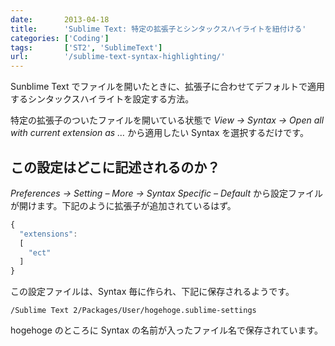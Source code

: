 ```yaml
---
date:       2013-04-18
title:      'Sublime Text: 特定の拡張子とシンタックスハイライトを紐付ける'
categories: ['Coding']
tags:       ['ST2', 'SublimeText']
url:        '/sublime-text-syntax-highlighting/'
---
```


Sunblime Text でファイルを開いたときに、拡張子に合わせてデフォルトで適用するシンタックスハイライトを設定する方法。

特定の拡張子のついたファイルを開いている状態で *View -> Syntax -> Open all with current extension as …* から適用したい Syntax を選択するだけです。

## この設定はどこに記述されるのか？

*Preferences -> Setting – More -> Syntax Specific – Default* から設定ファイルが開けます。下記のように拡張子が追加されているはず。

```javascript
{
  "extensions":
  [
    "ect"
  ]
}
```

この設定ファイルは、Syntax 毎に作られ、下記に保存されるようです。

```
/Sublime Text 2/Packages/User/hogehoge.sublime-settings
```

hogehoge のところに Syntax の名前が入ったファイル名で保存されています。
